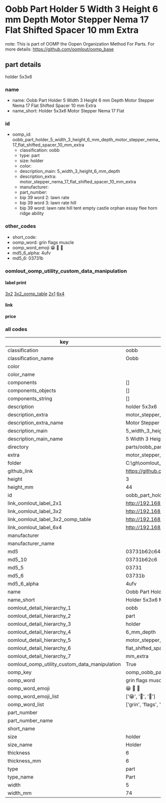 # Oobb Part Holder 5 Width 3 Height 6 mm Depth Motor Stepper Nema 17 Flat Shifted Spacer 10 mm Extra  

note: This is part of OOMP the Oopen Organization Method For Parts. For more details: https://github.com/oomlout/oomp_base

##  part details
  



holder 5x3x6



### name
* name: Oobb Part Holder 5 Width 3 Height 6 mm Depth Motor Stepper Nema 17 Flat Shifted Spacer 10 mm Extra
* name_short: Holder 5x3x6 Motor Stepper Nema 17 Flat
### id
* oomp_id: oobb_part_holder_5_width_3_height_6_mm_depth_motor_stepper_nema_17_flat_shifted_spacer_10_mm_extra
  * classification: oobb
  * type: part
  * size: holder
  * color: 
  * description_main: 5_width_3_height_6_mm_depth
  * description_extra: motor_stepper_nema_17_flat_shifted_spacer_10_mm_extra
  * manufacturer: 
  * part_number: 
  * bip 39 word 2: lawn rate
  * bip 39 word 3: lawn rate hill
  * bip 39 word: lawn rate hill tent empty castle orphan essay flee horn ridge ability

### other_codes
* short_code: 
* oomp_word: grin flags muscle
* oomp_word_emoji :grin: :flags: :muscle:
* md5_6_alpha: 4ufv
* md5_6: 03731b






### oomlout_oomp_utility_custom_data_manipulation
#### label print
[3x2](http://192.168.1.245:1112/?label=oomp%204ufv)
[3x2_oomp_table](http://192.168.1.108:1112/?label=oomp%204ufv)
[2x1](http://192.168.1.242:1112/?label=oomp%204ufv)
[6x4](http://192.168.1.55:1112/?label=oomp%204ufv)    

#### link

                              

#### price







### all codes 
| key | value |  
| --- | --- |  
| classification | oobb |  
| classification_name | Oobb |  
| color |  |  
| color_name |  |  
| components | [] |  
| components_objects | [] |  
| components_string | [] |  
| description | holder 5x3x6 |  
| description_extra | motor_stepper_nema_17_flat_shifted_spacer_10_mm_extra |  
| description_extra_name | Motor Stepper Nema 17 Flat Shifted Spacer 10 mm Extra |  
| description_main | 5_width_3_height_6_mm_depth |  
| description_main_name | 5 Width 3 Height 6 mm Depth |  
| directory | parts/oobb_part_holder_5_width_3_height_6_mm_depth_motor_stepper_nema_17_flat_shifted_spacer_10_mm_extra |  
| extra | motor_stepper_nema_17_flat_shifted_spacer_10_mm |  
| folder | C:\gh\oomlout_oobb_version_4_generated_parts\things\oobb_part_holder_5_width_3_height_6_mm_depth_motor_stepper_nema_17_flat_shifted_spacer_10_mm_extra |  
| github_link | https://github.com/oomlout/oomlout_oomp_part_src/tree/main/parts/oobb_part_holder_5_width_3_height_6_mm_depth_motor_stepper_nema_17_flat_shifted_spacer_10_mm_extra |  
| height | 3 |  
| height_mm | 44 |  
| id | oobb_part_holder_5_width_3_height_6_mm_depth_motor_stepper_nema_17_flat_shifted_spacer_10_mm_extra |  
| link_oomlout_label_2x1 | http://192.168.1.242:1112/?label=oomp%204ufv |  
| link_oomlout_label_3x2 | http://192.168.1.245:1112/?label=oomp%204ufv |  
| link_oomlout_label_3x2_oomp_table | http://192.168.1.108:1112/?label=oomp%204ufv |  
| link_oomlout_label_6x4 | http://192.168.1.55:1112/?label=oomp%204ufv |  
| manufacturer |  |  
| manufacturer_name |  |  
| md5 | 03731b62c64d33988e249df4d76c8bf0 |  
| md5_10 | 03731b62c6 |  
| md5_5 | 03731 |  
| md5_6 | 03731b |  
| md5_6_alpha | 4ufv |  
| name | Oobb Part Holder 5 Width 3 Height 6 mm Depth Motor Stepper Nema 17 Flat Shifted Spacer 10 mm Extra |  
| name_short | Holder 5x3x6 Motor Stepper Nema 17 Flat |  
| oomlout_detail_hierarchy_1 | oobb |  
| oomlout_detail_hierarchy_2 | part |  
| oomlout_detail_hierarchy_3 | holder |  
| oomlout_detail_hierarchy_4 | 6_mm_depth |  
| oomlout_detail_hierarchy_5 | motor_stepper_nema_17 |  
| oomlout_detail_hierarchy_6 | flat_shifted_spacer_10 |  
| oomlout_detail_hierarchy_7 | mm_extra |  
| oomlout_oomp_utility_custom_data_manipulation | True |  
| oomp_key | oomp_oobb_part_holder_5_width_3_height_6_mm_depth_motor_stepper_nema_17_flat_shifted_spacer_10_mm_extra |  
| oomp_word | grin flags muscle |  
| oomp_word_emoji | :grin: :flags: :muscle: |  
| oomp_word_emoji_list | [':grin:', ':flags:', ':muscle:'] |  
| oomp_word_list | ['grin', 'flags', 'muscle'] |  
| part_number |  |  
| part_number_name |  |  
| short_name |  |  
| size | holder |  
| size_name | Holder |  
| thickness | 6 |  
| thickness_mm | 6 |  
| type | part |  
| type_name | Part |  
| width | 5 |  
| width_mm | 74 |  
